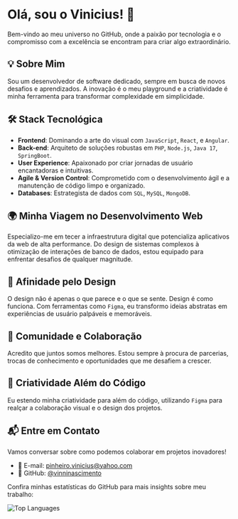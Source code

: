 # Olá, sou o Vinicius! 👋

Bem-vindo ao meu universo no GitHub, onde a paixão por tecnologia e o compromisso com a excelência se encontram para criar algo extraordinário.

## 💡 Sobre Mim

Sou um desenvolvedor de software dedicado, sempre em busca de novos desafios e aprendizados. A inovação é o meu playground e a criatividade é minha ferramenta para transformar complexidade em simplicidade.

## 🛠️ Stack Tecnológica

- **Frontend**: Dominando a arte do visual com `JavaScript`, `React`, e `Angular`.
- **Back-end**: Arquiteto de soluções robustas em `PHP`, `Node.js`, `Java 17`, `SpringBoot`.
- **User Experience**: Apaixonado por criar jornadas de usuário encantadoras e intuitivas.
- **Agile & Version Control**: Comprometido com o desenvolvimento ágil e a manutenção de código limpo e organizado.
- **Databases**: Estrategista de dados com `SQL`, `MySQL`, `MongoDB`.

## 🌍 Minha Viagem no Desenvolvimento Web

Especializo-me em tecer a infraestrutura digital que potencializa aplicativos da web de alta performance. Do design de sistemas complexos à otimização de interações de banco de dados, estou equipado para enfrentar desafios de qualquer magnitude.

## 🎨 Afinidade pelo Design

O design não é apenas o que parece e o que se sente. Design é como funciona. Com ferramentas como `Figma`, eu transformo ideias abstratas em experiências de usuário palpáveis e memoráveis.

## 🤝 Comunidade e Colaboração

Acredito que juntos somos melhores. Estou sempre à procura de parcerias, trocas de conhecimento e oportunidades que me desafiem a crescer.

## 🎨 Criatividade Além do Código

Eu estendo minha criatividade para além do código, utilizando `Figma` para realçar a colaboração visual e o design dos projetos.

## 📬 Entre em Contato

Vamos conversar sobre como podemos colaborar em projetos inovadores!

- 📧 E-mail: [pinheiro.vinicius@yahoo.com](mailto:pinheiro.vinicius@yahoo.com)
- 🔗 GitHub: [@vinninascimento](https://github.com/vinninascimento)

Confira minhas estatísticas do GitHub para mais insights sobre meu trabalho:

<!-- ![Vinícius's GitHub Stats](https://github-readme-stats.vercel.app/api?username=vinninascimento&show_icons=true&theme=blue-green) -->

![Top Languages](https://github-readme-stats.vercel.app/api/top-langs/?username=vinninascimento&theme=blue-green&hide_border=false&include_all_commits=false&count_private=false&layout=compact)
